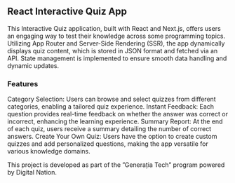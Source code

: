 ## React Interactive Quiz App
This Interactive Quiz application, built with React and Next.js, offers users an engaging way to test their knowledge across some programming topics. Utilizing App Router and Server-Side Rendering (SSR), the app dynamically displays quiz content, which is stored in JSON format and fetched via an API. State management is implemented to ensure smooth data handling and dynamic updates.

### Features
Category Selection: Users can browse and select quizzes from different categories, enabling a tailored quiz experience. 
Instant Feedback: Each question provides real-time feedback on whether the answer was correct or incorrect, enhancing the learning experience. 
Summary Report: At the end of each quiz, users receive a summary detailing the number of correct answers. 
Create Your Own Quiz: Users have the option to create custom quizzes and add personalized questions, making the app versatile for various knowledge domains. 

This project is developed as part of the ”Generația Tech” program powered by Digital Nation.
